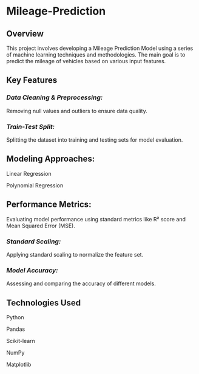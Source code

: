 # Mileage-Prediction

## Overview
This project involves developing a Mileage Prediction Model using a series of machine learning techniques and methodologies. The main goal is to predict the mileage of vehicles based on various input features.

## Key Features
### *Data Cleaning & Preprocessing:* 
Removing null values and outliers to ensure data quality.

### *Train-Test Split:*  
Splitting the dataset into training and testing sets for model evaluation.

## Modeling Approaches:

Linear Regression

Polynomial Regression

## Performance Metrics: 
Evaluating model performance using standard metrics like R² score and Mean Squared Error (MSE).

### *Standard Scaling:* 
Applying standard scaling to normalize the feature set.

### *Model Accuracy:* 
Assessing and comparing the accuracy of different models.

## Technologies Used
Python

Pandas

Scikit-learn

NumPy

Matplotlib
